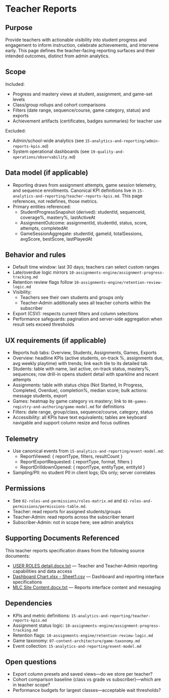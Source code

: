 # Teacher Reports

## Purpose
Provide teachers with actionable visibility into student progress and engagement to inform instruction, celebrate achievements, and intervene early. This page defines the teacher-facing reporting surfaces and their intended outcomes, distinct from admin analytics.

## Scope
Included:
- Progress and mastery views at student, assignment, and game-set levels
- Class/group rollups and cohort comparisons
- Filters (date range, sequence/course, game category, status) and exports
- Achievement artifacts (certificates, badges summaries) for teacher use

Excluded:
- Admin/school-wide analytics (see `15-analytics-and-reporting/admin-reports-kpis.md`)
- System operational dashboards (see `19-quality-and-operations/observability.md`)

## Data model (if applicable)
- Reporting draws from assignment attempts, game session telemetry, and sequence enrollments. Canonical KPI definitions live in `15-analytics-and-reporting/teacher-reports-kpis.md`. This page references, not redefines, those metrics.
- Primary entities referenced:
  - StudentProgressSnapshot (derived): studentId, sequenceId, coverage%, mastery%, lastActiveAt
  - AssignmentOutcome: assignmentId, studentId, status, score, attempts, completedAt
  - GameSessionAggregate: studentId, gameId, totalSessions, avgScore, bestScore, lastPlayedAt

## Behavior and rules
- Default time window: last 30 days; teachers can select custom ranges
- Late/overdue logic mirrors `10-assignments-engine/assignment-progress-tracking.md`
- Retention review flags follow `10-assignments-engine/retention-review-logic.md`
- Visibility:
  - Teachers see their own students and groups only
  - Teacher-Admin additionally sees all teacher cohorts within the subscriber
- Export (CSV): respects current filters and column selections
- Performance safeguards: pagination and server-side aggregation when result sets exceed thresholds

## UX requirements (if applicable)
- Reports hub tabs: Overview, Students, Assignments, Games, Exports
- Overview: headline KPIs (active students, on-track %, assignments due, avg weekly playtime) with trends; link each tile to its detailed tab
- Students: table with name, last active, on-track status, mastery%, sequences; row drill-in opens student detail with sparkline and recent attempts
- Assignments: table with status chips (Not Started, In Progress, Completed, Overdue), completion%, median score; bulk actions: message students, export
- Games: heatmap by game category vs mastery; link to `08-games-registry-and-authoring/game-model.md` for definitions
- Filters: date range, group/class, sequence/course, category, status
- Accessibility: all KPIs have text equivalents; tables are keyboard navigable and support column resize and focus outlines

## Telemetry
- Use canonical events from `15-analytics-and-reporting/event-model.md`:
  - ReportViewed: { reportType, filters, resultCount }
  - ReportExportRequested: { reportType, format, filters }
  - ReportDrilldownOpened: { reportType, entityType, entityId }
- Sampling/PII: no student PII in client logs; IDs only; server correlates

## Permissions
- See `02-roles-and-permissions/roles-matrix.md` and `02-roles-and-permissions/permissions-table.md`.
- Teacher: read reports for assigned students/groups
- Teacher-Admin: read reports across the subscriber tenant
- Subscriber-Admin: not in scope here; see admin analytics

## Supporting Documents Referenced

This teacher reports specification draws from the following source documents:

- [USER ROLES detail.docx.txt](../00-ORIG-CONTEXT/USER%20ROLES%20detail.docx.txt) — Teacher and Teacher-Admin reporting capabilities and data access
- [Dashboard Chart.xlsx - Sheet1.csv](../00-ORIG-CONTEXT/Dashboard%20Chart.xlsx%20-%20Sheet1.csv) — Dashboard and reporting interface specifications
- [MLC Site Content.docx.txt](../00-ORIG-CONTEXT/MLC%20Site%20Content.docx.txt) — Reports interface content and messaging

## Dependencies
- KPIs and metric definitions: `15-analytics-and-reporting/teacher-reports-kpis.md`
- Assignment status logic: `10-assignments-engine/assignment-progress-tracking.md`
- Retention flags: `10-assignments-engine/retention-review-logic.md`
- Game taxonomy: `07-content-architecture/game-taxonomy.md`
- Event collection: `15-analytics-and-reporting/event-model.md`

## Open questions
- Export column presets and saved views—do we store per teacher?
- Cohort comparison baseline (class vs grade vs subscriber)—which are in teacher scope?
- Performance budgets for largest classes—acceptable wait thresholds?

